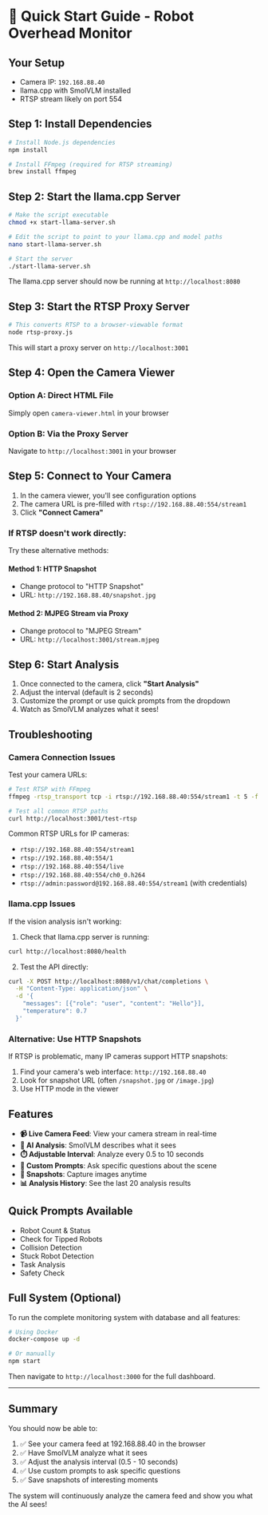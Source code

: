 # 🚀 Quick Start Guide - Robot Overhead Monitor

## Your Setup
- Camera IP: `192.168.88.40`
- llama.cpp with SmolVLM installed
- RTSP stream likely on port 554

## Step 1: Install Dependencies

```bash
# Install Node.js dependencies
npm install

# Install FFmpeg (required for RTSP streaming)
brew install ffmpeg
```

## Step 2: Start the llama.cpp Server

```bash
# Make the script executable
chmod +x start-llama-server.sh

# Edit the script to point to your llama.cpp and model paths
nano start-llama-server.sh

# Start the server
./start-llama-server.sh
```

The llama.cpp server should now be running at `http://localhost:8080`

## Step 3: Start the RTSP Proxy Server

```bash
# This converts RTSP to a browser-viewable format
node rtsp-proxy.js
```

This will start a proxy server on `http://localhost:3001`

## Step 4: Open the Camera Viewer

### Option A: Direct HTML File
Simply open `camera-viewer.html` in your browser

### Option B: Via the Proxy Server
Navigate to `http://localhost:3001` in your browser

## Step 5: Connect to Your Camera

1. In the camera viewer, you'll see configuration options
2. The camera URL is pre-filled with `rtsp://192.168.88.40:554/stream1`
3. Click **"Connect Camera"**

### If RTSP doesn't work directly:

Try these alternative methods:

#### Method 1: HTTP Snapshot
- Change protocol to "HTTP Snapshot"
- URL: `http://192.168.88.40/snapshot.jpg`

#### Method 2: MJPEG Stream via Proxy
- Change protocol to "MJPEG Stream"  
- URL: `http://localhost:3001/stream.mjpeg`

## Step 6: Start Analysis

1. Once connected to the camera, click **"Start Analysis"**
2. Adjust the interval (default is 2 seconds)
3. Customize the prompt or use quick prompts from the dropdown
4. Watch as SmolVLM analyzes what it sees!

## Troubleshooting

### Camera Connection Issues

Test your camera URLs:
```bash
# Test RTSP with FFmpeg
ffmpeg -rtsp_transport tcp -i rtsp://192.168.88.40:554/stream1 -t 5 -f null -

# Test all common RTSP paths
curl http://localhost:3001/test-rtsp
```

Common RTSP URLs for IP cameras:
- `rtsp://192.168.88.40:554/stream1`
- `rtsp://192.168.88.40:554/1`
- `rtsp://192.168.88.40:554/live`
- `rtsp://192.168.88.40:554/ch0_0.h264`
- `rtsp://admin:password@192.168.88.40:554/stream1` (with credentials)

### llama.cpp Issues

If the vision analysis isn't working:

1. Check that llama.cpp server is running:
```bash
curl http://localhost:8080/health
```

2. Test the API directly:
```bash
curl -X POST http://localhost:8080/v1/chat/completions \
  -H "Content-Type: application/json" \
  -d '{
    "messages": [{"role": "user", "content": "Hello"}],
    "temperature": 0.7
  }'
```

### Alternative: Use HTTP Snapshots

If RTSP is problematic, many IP cameras support HTTP snapshots:

1. Find your camera's web interface: `http://192.168.88.40`
2. Look for snapshot URL (often `/snapshot.jpg` or `/image.jpg`)
3. Use HTTP mode in the viewer

## Features

- **📹 Live Camera Feed**: View your camera stream in real-time
- **🤖 AI Analysis**: SmolVLM describes what it sees
- **⏱️ Adjustable Interval**: Analyze every 0.5 to 10 seconds
- **💬 Custom Prompts**: Ask specific questions about the scene
- **📸 Snapshots**: Capture images anytime
- **📊 Analysis History**: See the last 20 analysis results

## Quick Prompts Available

- Robot Count & Status
- Check for Tipped Robots
- Collision Detection
- Stuck Robot Detection
- Task Analysis
- Safety Check

## Full System (Optional)

To run the complete monitoring system with database and all features:

```bash
# Using Docker
docker-compose up -d

# Or manually
npm start
```

Then navigate to `http://localhost:3000` for the full dashboard.

---

## Summary

You should now be able to:
1. ✅ See your camera feed at 192.168.88.40 in the browser
2. ✅ Have SmolVLM analyze what it sees
3. ✅ Adjust the analysis interval (0.5 - 10 seconds)
4. ✅ Use custom prompts to ask specific questions
5. ✅ Save snapshots of interesting moments

The system will continuously analyze the camera feed and show you what the AI sees!